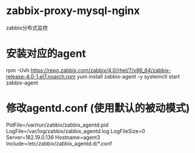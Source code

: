 # zabbix-proxy-mysql-nginx
zabbix分布式监控

# 安装对应的agent
rpm -Uvh https://repo.zabbix.com/zabbix/4.0/rhel/7/x86_64/zabbix-release-4.0-1.el7.noarch.rpm 
yum install zabbix-agent -y 
systemctl start zabbix-agent


# 修改agentd.conf (使用默认的被动模式)
PidFile=/var/run/zabbix/zabbix_agentd.pid
LogFile=/var/log/zabbix/zabbix_agentd.log
LogFileSize=0
Server=182.19.0.136
Hostname=agent3
Include=/etc/zabbix/zabbix_agentd.d/*.conf

